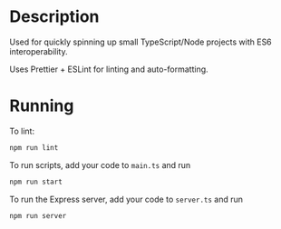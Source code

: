 # Description

Used for quickly spinning up small TypeScript/Node projects with ES6 interoperability.

Uses Prettier + ESLint for linting and auto-formatting.

# Running

To lint:

```bash
npm run lint
```

To run scripts, add your code to `main.ts` and run

```bash
npm run start
```

To run the Express server, add your code to `server.ts` and run

```bash
npm run server
```
